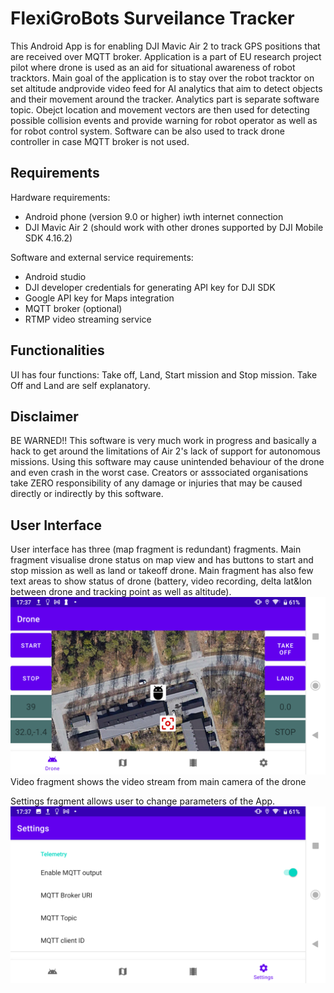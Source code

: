 # FlexiGroBots Surveilance Tracker #
This Android App is for enabling DJI Mavic Air 2 to track GPS positions that are received over MQTT broker. Application is a part of EU 
research project pilot where drone is used as an aid for situational awareness of robot tracktors. Main goal of the application is to stay 
over the robot tracktor on set altitude andprovide video feed for AI analytics that aim to detect objects and their movement around the tracker. 
Analytics part is separate software topic. Obejct location and movement vectors are then used for detecting possible collision events and provide 
warning for robot operator as well as for robot control system. Software can be also used to track drone controller in case MQTT broker is not used.
## Requirements ##
Hardware requirements:
- Android phone (version 9.0 or higher) iwth internet connection
- DJI Mavic Air 2 (should work with other drones supported by DJI Mobile SDK 4.16.2) 

Software and external service requirements:
- Android studio
- DJI developer credentials for generating API key for DJI SDK
- Google API key for Maps integration
- MQTT broker (optional) 
- RTMP video streaming service

## Functionalities ##
UI has four functions: Take off, Land, Start mission and Stop mission. Take Off and Land are self explanatory. 
## Disclaimer ##
BE WARNED!! This software is very much work in progress and basically a hack to get around the limitations of Air 2's lack of support for autonomous 
missions. Using this software may cause unintended behaviour of the drone and even crash in the worst case. Creators or asssociated organisations 
take ZERO responsibility of any damage or injuries that may be caused directly or indirectly by this software.

## User Interface ##
User interface has three (map fragment is redundant) fragments. Main fragment visualise drone status on map view and has buttons to start and stop mission
as well as land or takeoff drone. Main fragment has also few text areas to show status of drone (battery, video recording, delta lat&lon between drone and
tracking point as well as altitude).
![alt text](https://github.com/karikolehmainen/FGBTracker/blob/main/img/gui1.png?raw=true)
Video fragment shows the video stream from main camera of the drone

Settings fragment allows user to change parameters of the App.
![alt text](https://github.com/karikolehmainen/FGBTracker/blob/main/img/gui2.png?raw=true)
